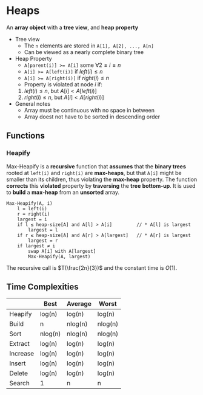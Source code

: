 # Heaps

An **array object** with a **tree view**, and **heap property**

- Tree view
  - The `n` elements are stored in `A[1], A[2], ..., A[n]`
  - Can be viewed as a nearly complete binary tree
- Heap Property
  - `A[parent(i)] >= A[i]`  some $∀ 2 \le i \le n$
  - `A[i] >= A[left(i)]`  if $left(i) \le n$
  - `A[i] >= A[right(i)]`  if $right(i) \le n$
  - Property is violated at node $i$ if:
  1. $left(i) \le n$, but $A[i] < A[left(i)]$
  2. $right(i) \le n$, but $A[i] < A[right(i)]$
- General notes
  - Array must be continuous with no space in between
  - Array doest not have to be sorted in descending order

## Functions

### Heapify

Max-Heapify is a **recursive** function that **assumes** that the **binary trees** rooted at `left(i)` and `right(i)` are **max-heaps**, but that `A[i]` might be smaller than its children, thus violating the **max-heap** property.
The function **corrects** this **violated** property by **traversing** the **tree** **bottom-up**.
It is used to **build** a **max-heap** from an **unsorted** array.

```text
Max-Heapify(A, i)
    l = left(i)
    r = right(i)
    largest = i
    if l ≤ heap-size[A] and A[l] > A[i]         // * A[l] is largest
        largest = l
    if r ≤ heap-size[A] and A[r] > A[largest]   // * A[r] is largest
        largest = r
    if largest ≠ i
        swap A[i] with A[largest]
        Max-Heapify(A, largest)
```

The recursive call is $T(\frac{2n}{3})$ and the constant time is $O(1)$.

## Time Complexities

|          | Best    | Average | Worst   |
| -------- | ------- | ------- | ------- |
| Heapify  | log(n)  | log(n)  | log(n)  |
| Build    | n       | nlog(n) | nlog(n) |
| Sort     | nlog(n) | nlog(n) | nlog(n) |
| Extract  | log(n)  | log(n)  | log(n)  |
| Increase | log(n)  | log(n)  | log(n)  |
| Insert   | log(n)  | log(n)  | log(n)  |
| Delete   | log(n)  | log(n)  | log(n)  |
| Search   | 1       | n       | n       |
